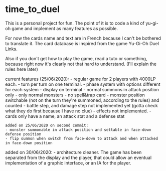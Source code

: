 # time_to_duel
This is a personal project for fun. The point of it is to code a kind of yu-gi-oh game and implement as many features as possible.

For now the cards name and text are in French because I can't be bothered to translate it.
The card database is inspired from the game Yu-Gi-Oh Duel Links.

Also if you don't get how to play the game, read a tuto or something, because right now it's clearly not that hard to understand. (I'll explain the rules here later)

current features (25/06/2020):
    - regular game for 2 players with 4000LP each.
    - turn per turn on one terminal.
    - phase system with options different for each system
    - display on terminal
    - normal summons in attack position only
    - only normal monsters
    - no spell&trap card
    - monster position switchable (not on the turn they're summoned, according to the rules) and counted
    - battle step, and damage step not implemented yet (gotta check what they do first because I have no clue)
    - effects not implemented.
    - cards only have a name, an attack stat and a defense stat 

    added on 25/06/2020 on second commit:
    - monster summonable in attack position and settable in face-down defense position
    - flip summon when switch from face-down to attack and when attacked in face-down position 

added on 30/06/2020:
    - architecture cleaner. The game has been separated from the display and the player, that could allow an eventual implementation of a graphic interface, or an IA for the player.